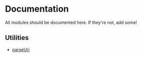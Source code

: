 # Documentation

All modules should be documented here. If they're not, add some!

## Utilities

- [parseUri](../lib/parseUri/README.md)
